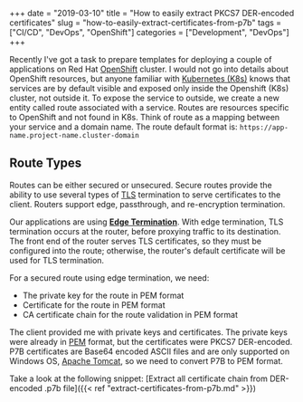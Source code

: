 +++
date = "2019-03-10"
title = "How to easily extract PKCS7 DER-encoded certificates"
slug = "how-to-easily-extract-certificates-from-p7b"
tags = ["CI/CD", "DevOps", "OpenShift"]
categories = ["Development", "DevOps"]
+++

Recently I've got a task to prepare templates for deploying a couple of applications on Red Hat [OpenShift](https://www.openshift.com/) cluster.  I would not go into details about OpenShift resources, but anyone familiar with [Kubernetes (K8s)](https://kubernetes.io/) knows that services are by default visible and exposed only inside the Openshift (K8s) cluster, not outside it. To expose the service to outside, we create a new entity called route associated with a service. Routes are resources specific to OpenShift and not found in K8s. Think of route as a mapping between your service and a domain name. The route default format is: `https://app-name.project-name.cluster-domain`

## Route Types

Routes can be either secured or unsecured. Secure routes provide the ability to use several types of [TLS](https://en.wikipedia.org/wiki/Transport_Layer_Security) termination to serve certificates to the client. Routers support edge, passthrough, and re-encryption termination.

Our applications are using [**Edge Termination**](https://docs.openshift.com/container-platform/3.6/architecture/networking/routes.html#secured-routes). With edge termination, TLS termination occurs at the router, before proxying traffic to its destination. The front end of the router serves TLS certificates, so they must be configured into the route; otherwise, the router's default certificate will be used for TLS termination.

For a secured route using edge termination, we need:

* The private key for the route in PEM format
* Certificate for the route in PEM format
* CA certificate chain for the route validation in PEM format

The client provided me with private keys and certificates. The private keys were already in [PEM](https://en.wikipedia.org/wiki/X.509#Certificate_filename_extensions) format, but the certificates were PKCS7 DER-encoded. P7B certificates are Base64 encoded ASCII files and are only supported on Windows OS, [Apache Tomcat](https://tomcat.apache.org/), so we need to convert P7B to PEM format.

Take a look at the following snippet: [Extract all certificate chain from DER-encoded .p7b file]({{< ref "extract-certificates-from-p7b.md" >}})
